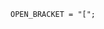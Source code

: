 <!-- This file is generated automatically by infrastructure scripts. Please don't edit by hand. -->

```{ .ebnf .slang-ebnf #OPEN_BRACKET }
OPEN_BRACKET = "[";
```
